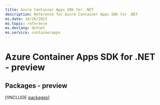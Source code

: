 ```yaml
---
title: Azure Container Apps SDK for .NET
description: Reference for Azure Container Apps SDK for .NET
ms.date: 10/26/2023
ms.topic: reference
ms.devlang: dotnet
ms.service: containerapps
---
```

# Azure Container Apps SDK for .NET - preview
## Packages - preview
[!INCLUDE [packages](container-apps-index.md)]